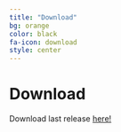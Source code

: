 ```yaml
---
title: "Download"
bg: orange
color: black
fa-icon: download
style: center
---
```


# Download

Download last release [here!](https://github.com/bbougot/TVShow/releases/download/1.0.0/TVShowInstaller.exe)


